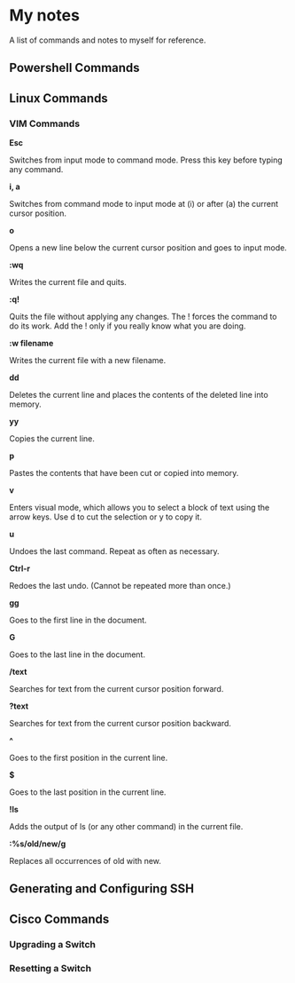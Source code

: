 # My notes 

A list of commands and notes to myself for reference.

## Powershell Commands

## Linux Commands

### VIM Commands
**Esc**

Switches from input mode to command mode. Press this key before typing any command.

**i, a**

Switches from command mode to input mode at (i) or after (a) the current cursor position.

**o**

Opens a new line below the current cursor position and goes to input mode.

**:wq**

Writes the current file and quits.

**:q!**

Quits the file without applying any changes. The ! forces the command to do its work. Add the ! only if you really know what you are doing.

**:w filename**

Writes the current file with a new filename.

**dd**

Deletes the current line and places the contents of the deleted line into memory.

**yy**

Copies the current line.

**p**

Pastes the contents that have been cut or copied into memory.

**v**

Enters visual mode, which allows you to select a block of text using the arrow keys. Use d to cut the selection or y to copy it.

**u**

Undoes the last command. Repeat as often as necessary.

**Ctrl-r**

Redoes the last undo. (Cannot be repeated more than once.)

**gg**

Goes to the first line in the document.

**G**

Goes to the last line in the document.

**/text**

Searches for text from the current cursor position forward.

**?text**

Searches for text from the current cursor position backward.

**^**

Goes to the first position in the current line.

**$**

Goes to the last position in the current line.

**!ls**

Adds the output of ls (or any other command) in the current file.

**:%s/old/new/g**

Replaces all occurrences of old with new.

## Generating and Configuring SSH

## Cisco Commands

### Upgrading a Switch

### Resetting a Switch
